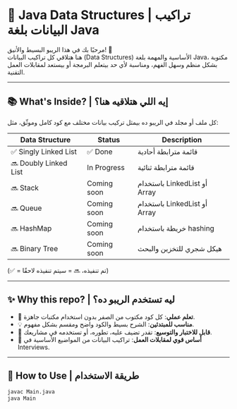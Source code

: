 # 🧠 Java Data Structures | تراكيب البيانات بلغة Java

مرحبًا بك في هذا الريبو البسيط والأنيق! 🎯  
هنا هتلاقي كل تراكيب البيانات (Data Structures) الأساسية والمهمة بلغة Java، مكتوبة بشكل منظم وسهل الفهم، ومناسبة لأي حد بيتعلم البرمجة أو بيستعد لمقابلات العمل التقنية.

---

## 📚 What's Inside? | إيه اللي هتلاقيه هنا؟

كل ملف أو مجلد في الريبو ده بيمثل تركيب بيانات مختلف مع كود كامل وموثّق، مثل:

| Data Structure         | Status     | Description |
|------------------------|------------|-------------|
| ✅ Singly Linked List  | ✅ Done     | قائمة مترابطة أحادية |
| 🔜 Doubly Linked List  | In Progress| قائمة مترابطة ثنائية |
| 🔜 Stack               | Coming soon| باستخدام LinkedList أو Array |
| 🔜 Queue               | Coming soon| باستخدام LinkedList أو Array |
| 🔜 HashMap             | Coming soon| خريطة باستخدام hashing |
| 🔜 Binary Tree         | Coming soon| هيكل شجري للتخزين والبحث |

(✅ = تم تنفيذه، 🔜 = سيتم تنفيذه لاحقًا)

---

## ✨ Why this repo? | ليه تستخدم الريبو ده؟

- 🎯 **تعلم عملي**: كل كود مكتوب من الصفر بدون استخدام مكتبات جاهزة.
- 💡 **مناسب للمبتدئين**: الشرح بسيط والكود واضح ومقسم بشكل مفهوم.
- 🧪 **قابل للاختبار والتوسيع**: تقدر تضيف عليه، تطوره، أو تستخدمه في مشاريعك.
- 🧩 **أساس قوي لمقابلات العمل**: تراكيب البيانات من المواضيع الأساسية في Interviews.

---

## 🚀 How to Use | طريقة الاستخدام

```bash
javac Main.java
java Main
